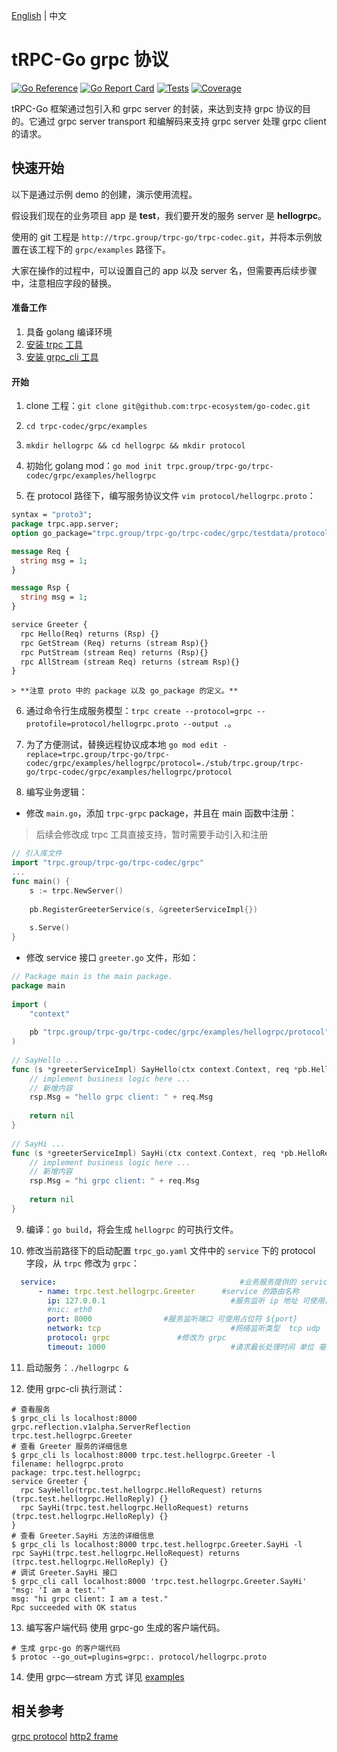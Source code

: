 [English](README.md) | 中文

# tRPC-Go grpc 协议

[![Go Reference](https://pkg.go.dev/badge/trpc.group/trpc-go/trpc-codec/grpc.svg)](https://pkg.go.dev/trpc.group/trpc-go/trpc-codec/grpc)
[![Go Report Card](https://goreportcard.com/badge/trpc.group/trpc-go/trpc-codec/grpc)](https://goreportcard.com/report/trpc.group/trpc-go/trpc-codec/grpc)
[![Tests](https://github.com/trpc-ecosystem/go-codec/actions/workflows/grpc.yml/badge.svg)](https://github.com/trpc-ecosystem/go-codec/actions/workflows/grpc.yml)
[![Coverage](https://codecov.io/gh/trpc-ecosystem/go-codec/branch/main/graph/badge.svg?flag=grpc&precision=2)](https://app.codecov.io/gh/trpc-ecosystem/go-codec/tree/main/grpc)

tRPC-Go 框架通过包引入和 grpc server 的封装，来达到支持 grpc 协议的目的。它通过 grpc server transport 和编解码来支持 grpc server 处理 grpc client 的请求。

## 快速开始

以下是通过示例 demo 的创建，演示使用流程。

假设我们现在的业务项目 app 是 **test**，我们要开发的服务 server 是 **hellogrpc**。

使用的 git 工程是 `http://trpc.group/trpc-go/trpc-codec.git`，并将本示例放置在该工程下的 `grpc/examples` 路径下。

大家在操作的过程中，可以设置自己的 app 以及 server 名，但需要再后续步骤中，注意相应字段的替换。

#### 准备工作

1. 具备 golang 编译环境
4. [安装 trpc 工具](https://trpc.group/trpc-go/trpc-go-cmdline)
5. [安装 grpc_cli 工具](https://grpc.github.io/grpc/core/md_doc_command_line_tool.html)

#### 开始

1. clone 工程：`git clone git@github.com:trpc-ecosystem/go-codec.git`

2. `cd trpc-codec/grpc/examples`

3. `mkdir hellogrpc && cd hellogrpc && mkdir protocol`

4. 初始化 golang mod：`go mod init trpc.group/trpc-go/trpc-codec/grpc/examples/hellogrpc`

5. 在 protocol 路径下，编写服务协议文件 `vim protocol/hellogrpc.proto`：

```proto
syntax = "proto3";  
package trpc.app.server;
option go_package="trpc.group/trpc-go/trpc-codec/grpc/testdata/protocols/streams";

message Req {
  string msg = 1;
}

message Rsp {
  string msg = 1;
}

service Greeter {
  rpc Hello(Req) returns (Rsp) {}
  rpc GetStream (Req) returns (stream Rsp){}
  rpc PutStream (stream Req) returns (Rsp){}
  rpc AllStream (stream Req) returns (stream Rsp){}
}
```

    > **注意 proto 中的 package 以及 go_package 的定义。**

6. 通过命令行生成服务模型：`trpc create --protocol=grpc --protofile=protocol/hellogrpc.proto --output .`。
7. 为了方便测试，替换远程协议成本地 `go mod edit -replace=trpc.group/trpc-go/trpc-codec/grpc/examples/hellogrpc/protocol=./stub/trpc.group/trpc-go/trpc-codec/grpc/examples/hellogrpc/protocol`

8. 编写业务逻辑：

- 修改 `main.go`，添加 `trpc-grpc` package，并且在 main 函数中注册：

> 后续会修改成 trpc 工具直接支持，暂时需要手动引入和注册

```go
// 引入库文件
import "trpc.group/trpc-go/trpc-codec/grpc"
...
func main() {
    s := trpc.NewServer()
      
    pb.RegisterGreeterService(s, &greeterServiceImpl{})
      
    s.Serve()
}
```
      
- 修改 service 接口 `greeter.go` 文件，形如：

```go
// Package main is the main package.
package main
      
import (
    "context"
      
    pb "trpc.group/trpc-go/trpc-codec/grpc/examples/hellogrpc/protocol"
)
      
// SayHello ...
func (s *greeterServiceImpl) SayHello(ctx context.Context, req *pb.HelloRequest, rsp *pb.HelloReply) error {
    // implement business logic here ...
    // 新增内容
    rsp.Msg = "hello grpc client: " + req.Msg
      
    return nil
}
      
// SayHi ...
func (s *greeterServiceImpl) SayHi(ctx context.Context, req *pb.HelloRequest, rsp *pb.HelloReply) error {
    // implement business logic here ...
    // 新增内容
    rsp.Msg = "hi grpc client: " + req.Msg
      
    return nil
}
```

9. 编译：`go build`，将会生成 `hellogrpc` 的可执行文件。

10. 修改当前路径下的启动配置 `trpc_go.yaml` 文件中的 `service` 下的 protocol 字段，从 `trpc` 修改为 `grpc`：

```yaml
  service:                                         #业务服务提供的 service，可以有多个
      - name: trpc.test.hellogrpc.Greeter      #service 的路由名称
        ip: 127.0.0.1                            #服务监听 ip 地址 可使用占位符 ${ip},ip 和 nic 二选一，优先 ip
        #nic: eth0
        port: 8000                #服务监听端口 可使用占位符 ${port}
        network: tcp                             #网络监听类型  tcp udp
        protocol: grpc               #修改为 grpc
        timeout: 1000                            #请求最长处理时间 单位 毫秒
```

11. 启动服务：`./hellogrpc &`

12. 使用 grpc-cli 执行测试：

```shell
# 查看服务
$ grpc_cli ls localhost:8000
grpc.reflection.v1alpha.ServerReflection
trpc.test.hellogrpc.Greeter
# 查看 Greeter 服务的详细信息
$ grpc_cli ls localhost:8000 trpc.test.hellogrpc.Greeter -l
filename: hellogrpc.proto
package: trpc.test.hellogrpc;
service Greeter {
  rpc SayHello(trpc.test.hellogrpc.HelloRequest) returns (trpc.test.hellogrpc.HelloReply) {}
  rpc SayHi(trpc.test.hellogrpc.HelloRequest) returns (trpc.test.hellogrpc.HelloReply) {}
}
# 查看 Greeter.SayHi 方法的详细信息
$ grpc_cli ls localhost:8000 trpc.test.hellogrpc.Greeter.SayHi -l
rpc SayHi(trpc.test.hellogrpc.HelloRequest) returns (trpc.test.hellogrpc.HelloReply) {}
# 调试 Greeter.SayHi 接口
$ grpc_cli call localhost:8000 'trpc.test.hellogrpc.Greeter.SayHi' "msg: 'I am a test.'"
msg: "hi grpc client: I am a test."
Rpc succeeded with OK status
```

13. 编写客户端代码
使用 grpc-go 生成的客户端代码。
```shell
# 生成 grpc-go 的客户端代码
$ protoc --go_out=plugins=grpc:. protocol/hellogrpc.proto
```

14. 使用 grpc—stream 方式
详见 [examples](/examples/README.zh_CN.md)

## 相关参考

[grpc protocol](https://github.com/grpc/grpc/blob/master/doc/PROTOCOL-HTTP2.md)
[http2 frame](https://http2.github.io/http2-spec/#FramingLayer)
